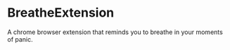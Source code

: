 # BreatheExtension
A chrome browser extension that reminds you to breathe in your moments of panic.
